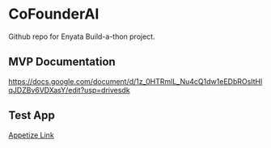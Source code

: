 # CoFounderAI
Github repo for Enyata Build-a-thon project.

## MVP Documentation 
https://docs.google.com/document/d/1z_0HTRmlL_Nu4cQ1dw1eEDbROsItHlqJDZBv6VDXasY/edit?usp=drivesdk

## Test App
[Appetize Link](https://appetize.io/app/b_2vwpvc7hyknxu3pwhboucdgcey)
